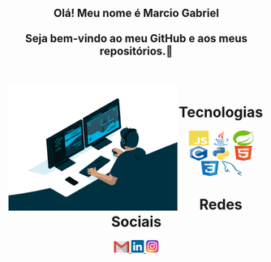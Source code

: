 <h2 align="center">Olá! Meu nome é Marcio Gabriel<br><br>Seja bem-vindo ao meu GitHub e aos meus repositórios.👋</h2>

<br>
  
<div  align="center"> 
  <div style="display: inline_block"><br>
    <img align="left" height="250" alt="coding-time" src="code.gif">
    <h1 align="center">Tecnologias</h1>
    <img align="center" height="30" width="40" alt="js-icon"  src="https://raw.githubusercontent.com/devicons/devicon/master/icons/javascript/javascript-plain.svg">
    <img align="center" height="30" width="40" alt="java-icon" src="https://raw.githubusercontent.com/devicons/devicon/master/icons/java/java-original.svg">
    <img align="center" height="30" width="40" alt="java-icon" src="https://raw.githubusercontent.com/devicons/devicon/master/icons/spring/spring-original.svg">
    <img align="center" height="30" width="40" alt="c-icon" src="https://raw.githubusercontent.com/devicons/devicon/master/icons/c/c-original.svg">
    <img align="center" height="30" width="40" alt="c-icon" src="https://raw.githubusercontent.com/devicons/devicon/master/icons/python/python-original.svg">
    <img align="center" height="30" width="40" alt="html-icon" src="https://raw.githubusercontent.com/devicons/devicon/master/icons/html5/html5-original.svg">
    <img align="center" height="30" width="40" alt="css-icon" src="https://raw.githubusercontent.com/devicons/devicon/master/icons/css3/css3-original.svg">
    <img align="center" height="30" width="40" alt="c-icon" src="https://raw.githubusercontent.com/devicons/devicon/master/icons/mysql/mysql-original.svg">
   </div>
    
  
  <h1 align="center">Redes Sociais</h1>
    <a href = "mailto:gabriel09msn@gmail.com">
      <img width="30" src="gmail.svg">
    </a>
    <a href = "https://www.linkedin.com/in/marciogab">
      <img width="25" src="linkedin.svg">
    </a>
    <a href = "https://www.instagram.com/biel_mgts/">
      <img width="25" src="instagram.png">
    </a>
</div>
<!-- <div align="center">
  <a href="https://github.com/Marcio-Gabriel20">
  <img height="180em" src="https://github-readme-stats.vercel.app/api?username=Marcio-Gabriel20&show_icons=true&theme=dracula&include_all_commits=true&count_private=true"/>
</div> -->
  
<!-- ![snake gif](https://github.com/Marcio-Gabriel20/Marcio-Gabriel20/blob/output/github-contribution-grid-snake.svg) -->

